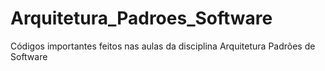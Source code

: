 # Arquitetura_Padroes_Software
Códigos importantes feitos nas aulas da disciplina Arquitetura Padrões de Software
